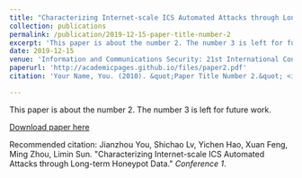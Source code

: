 ```yaml
---
title: "Characterizing Internet-scale ICS Automated Attacks through Long-term Honeypot Data"
collection: publications
permalink: /publication/2019-12-15-paper-title-number-2
excerpt: 'This paper is about the number 2. The number 3 is left for future work.'
date: 2019-12-15
venue: 'Information and Communications Security: 21st International Conference (ICICS)'
paperurl: 'http://academicpages.github.io/files/paper2.pdf'
citation: 'Your Name, You. (2010). &quot;Paper Title Number 2.&quot; <i>Journal 1</i>. 1(2).'

---
```

This paper is about the number 2. The number 3 is left for future work.

[Download paper here](http://academicpages.github.io/files/paper2.pdf)

Recommended citation: Jianzhou You, Shichao Lv, Yichen Hao, Xuan Feng, Ming Zhou, Limin Sun. "Characterizing Internet-scale ICS Automated Attacks through Long-term Honeypot Data." <i>Conference 1</i>.
